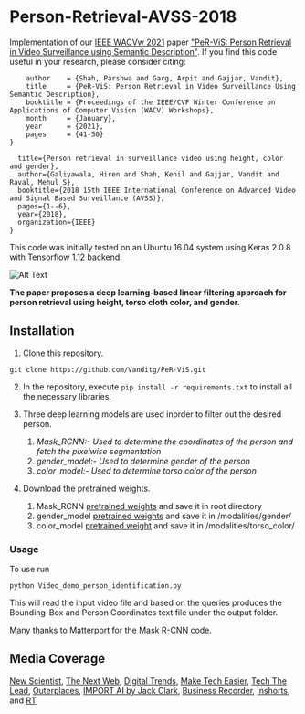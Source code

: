 # Person-Retrieval-AVSS-2018
Implementation of our [IEEE WACVw 2021](http://wacv2021.thecvf.com/) paper ["PeR-ViS: Person Retrieval in Video Surveillance using Semantic Description"](https://openaccess.thecvf.com/content/WACV2021W/HADCV/html/Shah_PeR-ViS_Person_Retrieval_in_Video_Surveillance_Using_Semantic_Description_WACVW_2021_paper.html). If you find this code useful in your research, please consider citing:  

```@InProceedings{Shah_2021_WACV,
    author    = {Shah, Parshwa and Garg, Arpit and Gajjar, Vandit},
    title     = {PeR-ViS: Person Retrieval in Video Surveillance Using Semantic Description},
    booktitle = {Proceedings of the IEEE/CVF Winter Conference on Applications of Computer Vision (WACV) Workshops},
    month     = {January},
    year      = {2021},
    pages     = {41-50}
}
```  

```@inproceedings{galiyawala2018person,
  title={Person retrieval in surveillance video using height, color and gender},
  author={Galiyawala, Hiren and Shah, Kenil and Gajjar, Vandit and Raval, Mehul S},
  booktitle={2018 15th IEEE International Conference on Advanced Video and Signal Based Surveillance (AVSS)},
  pages={1--6},
  year={2018},
  organization={IEEE}
}
```

This code was initially tested on an Ubuntu 16.04 system using Keras 2.0.8 with Tensorflow 1.12 backend.  

![Alt Text](https://github.com/Vanditg/PeR-ViS/tree/master/readme_files/PeR_ViS.jpeg)  

**The paper proposes a deep learning-based linear filtering approach for person retrieval using height, torso cloth color, and gender.**  

## Installation  

1) Clone this repository.  
```
git clone https://github.com/Vanditg/PeR-ViS.git    
```  

2) In the repository, execute `pip install -r requirements.txt` to install all the necessary libraries.  

3) Three deep learning models are used inorder to filter out the desired person.  
	1) *Mask_RCNN:- Used to determine the coordinates of the person and fetch the pixelwise segmentation*  
	2) *gender_model:- Used to determine gender of the person*  
	3) *color_model:- Used to determine torso color of the person*  

4) Download the pretrained weights.
	1) Mask_RCNN [pretrained weights](https://drive.google.com/drive/folders/1IQKvcGuxvT80dqWLDzRKmF-wsmDKzxnG?usp=sharing) and save it in root directory  
	2) gender_model [pretrained weights](https://drive.google.com/drive/folders/1IQKvcGuxvT80dqWLDzRKmF-wsmDKzxnG?usp=sharing) and save it in /modalities/gender/  
	3) color_model [pretrained weight](https://drive.google.com/drive/folders/1IQKvcGuxvT80dqWLDzRKmF-wsmDKzxnG?usp=sharing) and save it in /modalities/torso_color/   

### Usage

To use run
```
python Video_demo_person_identification.py
```  
This will read the input video file and based on the queries produces the Bounding-Box and Person Coordinates text file under the output folder.  

Many thanks to [Matterport](https://github.com/matterport/Mask_RCNN) for the Mask R-CNN code.  

## Media Coverage  

[New Scientist](https://goo.gl/Xj3bUA), [The Next Web](https://goo.gl/5mUyUT), [Digital Trends](https://tnw.to/I1gTz), [Make Tech Easier](https://goo.gl/Yb2FaW), [Tech The Lead](https://goo.gl/ZBn4Bs), [Outerplaces](https://goo.gl/rniz3N), [IMPORT AI by Jack Clark](https://goo.gl/SY8Lux), [Business Recorder](https://goo.gl/XAvc4q), [Inshorts](https://inshorts.com/en/news/indian-teams-ai-finds-people-in-videos-via-clothes-height-1540395247981), and [RT](https://goo.gl/9HbkgV)  

